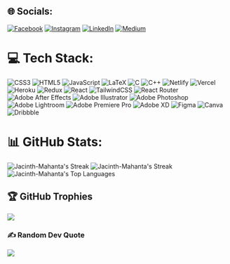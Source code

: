 
## 🌐 Socials:
[![Facebook](https://img.shields.io/badge/Facebook-%231877F2.svg?logo=Facebook&logoColor=white)](https://facebook.com/Jacinth.Mahanta) [![Instagram](https://img.shields.io/badge/Instagram-%23E4405F.svg?logo=Instagram&logoColor=white)](https://instagram.com/_death_heaven_scorpion_) [![LinkedIn](https://img.shields.io/badge/LinkedIn-%230077B5.svg?logo=linkedin&logoColor=white)](https://linkedin.com/in/jacinth-mahanta-63b279229) [![Medium](https://img.shields.io/badge/Medium-12100E?logo=medium&logoColor=white)](https://medium.com/@mahanta.jacinth49) 

# 💻 Tech Stack:
![CSS3](https://img.shields.io/badge/css3-%231572B6.svg?style=plastic&logo=css3&logoColor=white) ![HTML5](https://img.shields.io/badge/html5-%23E34F26.svg?style=plastic&logo=html5&logoColor=white) ![JavaScript](https://img.shields.io/badge/javascript-%23323330.svg?style=plastic&logo=javascript&logoColor=%23F7DF1E) ![LaTeX](https://img.shields.io/badge/latex-%23008080.svg?style=plastic&logo=latex&logoColor=white) ![C](https://img.shields.io/badge/c-%2300599C.svg?style=plastic&logo=c&logoColor=white) ![C++](https://img.shields.io/badge/c++-%2300599C.svg?style=plastic&logo=c%2B%2B&logoColor=white) ![Netlify](https://img.shields.io/badge/netlify-%23000000.svg?style=plastic&logo=netlify&logoColor=#00C7B7) ![Vercel](https://img.shields.io/badge/vercel-%23000000.svg?style=plastic&logo=vercel&logoColor=white) ![Heroku](https://img.shields.io/badge/heroku-%23430098.svg?style=plastic&logo=heroku&logoColor=white) ![Redux](https://img.shields.io/badge/redux-%23593d88.svg?style=plastic&logo=redux&logoColor=white) ![React](https://img.shields.io/badge/react-%2320232a.svg?style=plastic&logo=react&logoColor=%2361DAFB) ![TailwindCSS](https://img.shields.io/badge/tailwindcss-%2338B2AC.svg?style=plastic&logo=tailwind-css&logoColor=white) ![React Router](https://img.shields.io/badge/React_Router-CA4245?style=plastic&logo=react-router&logoColor=white) ![Adobe After Effects](https://img.shields.io/badge/Adobe%20After%20Effects-9999FF.svg?style=plastic&logo=Adobe%20After%20Effects&logoColor=white) ![Adobe Illustrator](https://img.shields.io/badge/adobeillustrator-%23FF9A00.svg?style=plastic&logo=adobeillustrator&logoColor=white) ![Adobe Photoshop](https://img.shields.io/badge/adobephotoshop-%2331A8FF.svg?style=plastic&logo=adobephotoshop&logoColor=white) ![Adobe Lightroom](https://img.shields.io/badge/Adobe%20Lightroom-31A8FF.svg?style=plastic&logo=Adobe%20Lightroom&logoColor=white) ![Adobe Premiere Pro](https://img.shields.io/badge/Adobe%20Premiere%20Pro-9999FF.svg?style=plastic&logo=Adobe%20Premiere%20Pro&logoColor=white) ![Adobe XD](https://img.shields.io/badge/Adobe%20XD-470137?style=plastic&logo=Adobe%20XD&logoColor=#FF61F6) 	![Figma](https://img.shields.io/badge/figma-%23F24E1E.svg?style=plastic&logo=figma&logoColor=white) ![Canva](https://img.shields.io/badge/Canva-%2300C4CC.svg?style=plastic&logo=Canva&logoColor=white) ![Dribbble](https://img.shields.io/badge/Dribbble-EA4C89?style=plastic&logo=dribbble&logoColor=white)
# 📊 GitHub Stats:
![Jacinth-Mahanta's Streak](https://github-readme-streak-stats.herokuapp.com/?user=Jacinth-Mahanta&theme=vue-dark&hide_border=true)
![Jacinth-Mahanta's Streak](https://github-readme-streak-stats.herokuapp.com/?user=Jacinth-Mahanta&theme=vue-dark&hide_border=true)
![Jacinth-Mahanta's Top Languages](https://github-readme-stats.vercel.app/api/top-langs/?username=Jacinth-Mahanta&theme=vue-dark&show_icons=true&hide_border=true&layout=compact)

## 🏆 GitHub Trophies
![](https://github-profile-trophy.vercel.app/?username=JacinthMahanta&theme=radical&no-frame=false&no-bg=false&margin-w=4)

### ✍️ Random Dev Quote
![](https://quotes-github-readme.vercel.app/api?type=vetical&theme=radical)
<!-- Proudly created with GPRM ( https://gprm.itsvg.in ) -->
